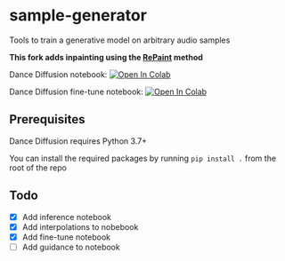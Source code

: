 # sample-generator
Tools to train a generative model on arbitrary audio samples

**This fork adds inpainting using the [RePaint](https://arxiv.org/pdf/2201.09865.pdf) method**

Dance Diffusion notebook: [![Open In Colab](https://colab.research.google.com/assets/colab-badge.svg)](https://colab.research.google.com/github/realfolkcode/sample-generator/blob/main/Dance_Diffusion_Inpainting.ipynb)

Dance Diffusion fine-tune notebook: [![Open In Colab](https://colab.research.google.com/assets/colab-badge.svg)](https://colab.research.google.com/github/Harmonai-org/sample-generator/blob/main/Finetune_Dance_Diffusion.ipynb)

## Prerequisites
Dance Diffusion requires Python 3.7+

You can install the required packages by running `pip install .` from the root of the repo

## Todo

- [x] Add inference notebook
- [x] Add interpolations to nobebook
- [x] Add fine-tune notebook
- [ ] Add guidance to notebook
